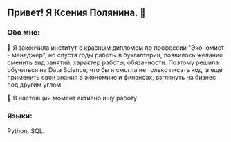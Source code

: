 ## Привет! Я Ксения Полянина. 👋

### Обо мне:

🔭 Я закончила институт с красным дипломом по профессии "Экономист - менеджер", но спустя годы работы в бухгалтерии, появилось желание сменить вид занятий, характер работы, обязанности. Поэтому решила обучиться на Data Science, что бы я смогла не только писать код, а еще применить свои знания в экономике и финансах, взглянуть на бизнес под другим углом.

👯 В настоящий момент активно ищу работу.

### Языки:
Python, SQL.
